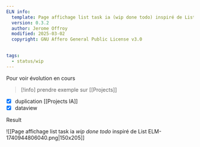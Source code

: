 ```yaml
---
ELN info:
  template: Page affichage list task ia (wip done todo) inspiré de List ELM
  version: 0.3.2
  author: Jerome Offroy
  modified: 2025-03-02
  copyright: GNU Affero General Public License v3.0
  

tags:
  - status/wip
---
```


Pour voir évolution en cours 

> [!info]
> prendre exemple sur [[Projects]]


- [x] duplication  [[Projects IA]]
- [x] dataview 

Result 

![[Page affichage list task ia _wip done todo_ inspiré de List ELM-1740944806040.png|150x205]]
